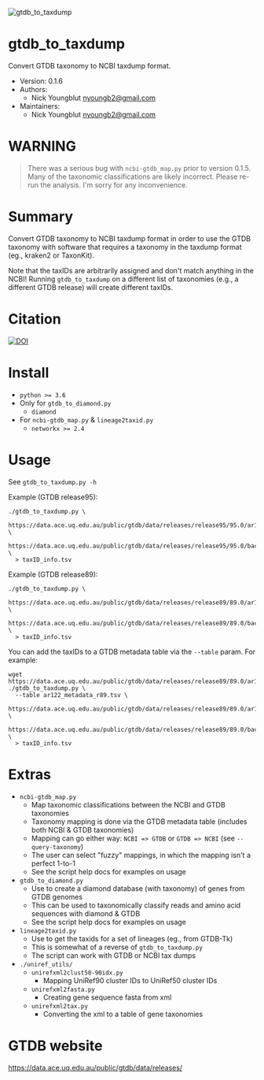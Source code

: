 ![gtdb_to_taxdump](https://github.com/nick-youngblut/gtdb_to_taxdump/workflows/gtdb_to_taxdump/badge.svg)

gtdb_to_taxdump
===============

Convert GTDB taxonomy to NCBI taxdump format.

* Version: 0.1.6
* Authors:
  * Nick Youngblut <nyoungb2@gmail.com>
* Maintainers:
  * Nick Youngblut <nyoungb2@gmail.com>

# WARNING

> There was a serious bug with `ncbi-gtdb_map.py` prior to version 0.1.5.
  Many of the taxonomic classifications are likely incorrect.
  Please re-run the analysis. I'm sorry for any inconvenience.

# Summary

Convert GTDB taxonomy to NCBI taxdump format in order to
use the GTDB taxonomy with software that requires a
taxonomy in the taxdump format (eg., kraken2 or TaxonKit).

Note that the taxIDs are arbitrarily assigned and don't
match anything in the NCBI! Running `gtdb_to_taxdump` on
a different list of taxonomies (e.g., a different GTDB release)
will create different taxIDs.

# Citation 

[![DOI](https://zenodo.org/badge/DOI/10.5281/zenodo.3696964.svg)](https://doi.org/10.5281/zenodo.3696964)

# Install

* `python >= 3.6`
* Only for `gtdb_to_diamond.py`
  * `diamond`
* For `ncbi-gtdb_map.py` & `lineage2taxid.py`
  * `networkx >= 2.4`

# Usage

See `gtdb_to_taxdump.py -h`

Example (GTDB release95):

```
./gtdb_to_taxdump.py \
  https://data.ace.uq.edu.au/public/gtdb/data/releases/release95/95.0/ar122_taxonomy_r95.tsv \
  https://data.ace.uq.edu.au/public/gtdb/data/releases/release95/95.0/bac120_taxonomy_r95.tsv \
  > taxID_info.tsv
```

Example (GTDB release89):

```
./gtdb_to_taxdump.py \
  https://data.ace.uq.edu.au/public/gtdb/data/releases/release89/89.0/ar122_taxonomy_r89.tsv \
  https://data.ace.uq.edu.au/public/gtdb/data/releases/release89/89.0/bac120_taxonomy_r89.tsv \
  > taxID_info.tsv
```

You can add the taxIDs to a GTDB metadata table via the `--table` param. For example:

```
wget https://data.ace.uq.edu.au/public/gtdb/data/releases/release89/89.0/ar122_metadata_r89.tsv
./gtdb_to_taxdump.py \
  --table ar122_metadata_r89.tsv \
  https://data.ace.uq.edu.au/public/gtdb/data/releases/release89/89.0/ar122_taxonomy_r89.tsv \
  https://data.ace.uq.edu.au/public/gtdb/data/releases/release89/89.0/bac120_taxonomy_r89.tsv \
  > taxID_info.tsv
```

# Extras

* `ncbi-gtdb_map.py`
  * Map taxonomic classifications between the NCBI and GTDB taxonomies
  * Taxonomy mapping is done via the GTDB metadata table (includes both NCBI & GTDB taxonomies)
  * Mapping can go either way: `NCBI => GTDB` or `GTDB => NCBI` (see `--query-taxonomy`)
  * The user can select "fuzzy" mappings, in which the mapping isn't a perfect 1-to-1
  * See the script help docs for examples on usage
* `gtdb_to_diamond.py`
  * Use to create a diamond database (with taxonomy) of genes from GTDB genomes
  * This can be used to taxonomically classify reads and amino acid sequences with diamond & GTDB
  * See the script help docs for examples on usage
* `lineage2taxid.py`
  * Use to get the taxids for a set of lineages (eg., from GTDB-Tk) 
  * This is somewhat of a reverse of `gtdb_to_taxdump.py`
  * The script can work with GTDB or NCBI tax dumps
* `./uniref_utils/`
  * `unirefxml2clust50-90idx.py`
    * Mapping UniRef90 cluster IDs to UniRef50 cluster IDs
  * `unirefxml2fasta.py`
    * Creating gene sequence fasta from xml
  * `unirefxml2tax.py`
    * Converting the xml to a table of gene taxonomies

# GTDB website

https://data.ace.uq.edu.au/public/gtdb/data/releases/

